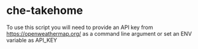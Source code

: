 # che-takehome
To use this script you will need to provide an API key from https://openweathermap.org/ as a command line argument or set an ENV variable as API_KEY
